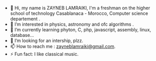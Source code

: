 - 👋 Hi, my name is ZAYNEB LAMRAIKI, I'm a freshman on the higher school of technology Casablanaca - Morocco, Computer science departement .
- 👀 I’m interested in physics, astronomy and ofc algorithms .
- 🌱 I’m currently learning phyton, C, php, javascript, assembly, linux, database...
- 💞️ I’m looking for an intership, plzz.
- 📫 How to reach me : zayneblamraiki@gmail.com.
- ⚡ Fun fact: I like classical music. 

<!---
ZAYNEBLAM/ZAYNEBLAM is a ✨ special ✨ repository because its `README.md` (this file) appears on your GitHub profile.
You can click the Preview link to take a look at your changes.
--->
